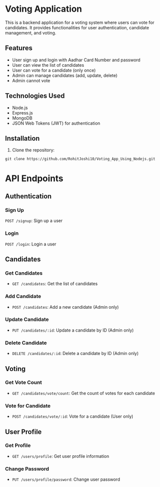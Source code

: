 # Voting Application
This is a backend application for a voting system where users can vote for candidates. It provides functionalities for user authentication, candidate management, and voting.
## Features
+ User sign up and login with Aadhar Card Number and password
+ User can view the list of candidates
+ User can vote for a candidate (only once)
+ Admin can manage candidates (add, update, delete)
+ Admin cannot vote
## Technologies Used
+ Node.js
+ Express.js
+ MongoDB
+ JSON Web Tokens (JWT) for authentication
## Installation
1. Clone the repository:
```
git clone https://github.com/RohitJoshi10/Voting_App_Using_Nodejs.git
```
# API Endpoints
## Authentication
### Sign Up
`POST /signup`: Sign up a user
### Login
`POST /login`: Login a user
## Candidates
### Get Candidates
+ `GET /candidates`: Get the list of candidates
### Add Candidate
+ `POST /candidates`: Add a new candidate (Admin only)
### Update Candidate
+ `PUT /candidates/:id`: Update a candidate by ID (Admin only)
### Delete Candidate
+ `DELETE /candidates/:id`: Delete a candidate by ID (Admin only)
## Voting
### Get Vote Count
+ `GET /candidates/vote/count`: Get the count of votes for each candidate
### Vote for Candidate
+ `POST /candidates/vote/:id`: Vote for a candidate (User only)
## User Profile
### Get Profile
+ `GET /users/profile`: Get user profile information
### Change Password
+ `PUT /users/profile/password`: Change user password
